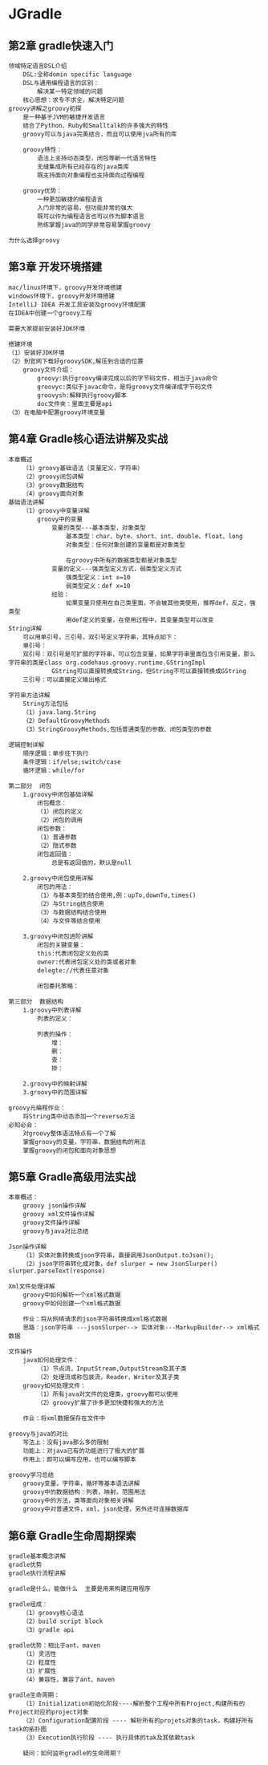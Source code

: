 # JGradle

## 第2章 gradle快速入门
    领域特定语言DSL介绍
        DSL:全称domin specific language
        DSL与通用编程语言的区别：
            解决某一特定领域的问题
        核心思想：求专不求全，解决特定问题
    groovy讲解之groovy初探
        是一种基于JVM的敏捷开发语言
        结合了Python、Ruby和Smalltalk的许多强大的特性
        groovy可以与java完美结合，而且可以使用jva所有的库
        
        groovy特性：
            语法上支持动态类型，闭包等新一代语言特性
            无缝集成所有已经存在的java类库
            既支持面向对象编程也支持面向过程编程
        
        groovy优势：
            一种更加敏捷的编程语言
            入门非常的容易，但功能非常的强大
            既可以作为编程语言也可以作为脚本语言
            熟练掌握java的同学非常容易掌握groovy
            
    为什么选择groovy
    
## 第3章 开发环境搭建
    mac/linux环境下，groovy开发环境搭建
    windows环境下，groovy开发环境搭建
    IntelliJ IDEA 开发工具安装及groovy环境配置
    在IDEA中创建一个groovy工程
    
    需要大家提前安装好JDK环境
    
    搭建环境
    （1）安装好JDK环境
    （2）到官网下载好groovySDK,解压到合适的位置
        groovy文件介绍：
            groovy:执行groovy编译完成以后的字节码文件，相当于java命令
            groovyc:类似于javac命令，是将groovy文件编译成字节码文件
            groovysh:解释执行groovy脚本
            doc文件夹：里面主要是api
    （3）在电脑中配置groovy环境变量
    
## 第4章 Gradle核心语法讲解及实战    
    本章概述
        （1）groovy基础语法（变量定义，字符串）
        （2）groovy闭包讲解
        （3）groovy数据结构
        （4）groovy面向对象
    基础语法讲解
        （1）groovy中变量详解
            groovy中的变量
                变量的类型---基本类型，对象类型
                    基本类型：char、byte、short、int、double、float、long
                    对象类型：任何对象创建的变量都是对象类型
                    
                    在groovy中所有的数据类型都是对象类型
                变量的定义---强类型定义方式，弱类型定义方式
                    强类型定义：int x=10
                    弱类型定义：def x=10
                经验：
                    如果变量只使用在自己类里面，不会被其他类使用，推荐def，反之，强类型
                    用def定义的变量，在使用过程中，其变量类型可以改变
    String详解
        可以用单引号，三引号，双引号定义字符串，其特点如下：
        单引号：
        双引号：双引号是可扩展的字符串，可以包含变量，如果字符串里面包含引用变量，那么字符串的类是class org.codehaus.groovy.runtime.GStringImpl
                GString可以直接转换成String，但String不可以直接转换成GString
        三引号：可以直接定义输出格式
        
    字符串方法详解
        String方法包括
        （1）java.lang.String
        （2）DefaultGroovyMethods
        （3）StringGroovyMethods,包括普通类型的参数、闭包类型的参数
        
    逻辑控制详解
        顺序逻辑：单步往下执行
        条件逻辑：if/else;switch/case
        循环逻辑：while/for
        
    第二部分  闭包
        1.groovy中闭包基础详解
            闭包概念：
            （1）闭包的定义
            （2）闭包的调用
            闭包参数：
            （1）普通参数
            （2）隐式参数
            闭包返回值：
                总是有返回值的，默认是null
                
        2.groovy中闭包使用详解
            闭包的用法：
            （1）与基本类型的结合使用,例：upTo,downTo,times()
            （2）与String结合使用
            （3）与数据结构结合使用
            （4）与文件等结合使用
            
        3.groovy中闭包进阶讲解
            闭包的关键变量：
            this:代表闭包定义处的类
            owner:代表闭包定义处的类或者对象
            delegte://代表任意对象
        
            闭包委托策略：
                
    第三部分  数据结构
        1.groovy中列表详解
            列表的定义：
            
            列表的操作：
                增：
                删：
                查：
                排：
            
        2.groovy中的映射详解
        3.groovy中的范围详解   
        
    groovy元编程作业：
        将String类中动态添加一个reverse方法
    必知必会：
        对groovy整体语法特点有一个了解
        掌握groovy的变量，字符串，数据结构的用法
        掌握groovy的闭包和面向对象思想
        
## 第5章 Gradle高级用法实战
    本章概述：
        groovy json操作详解
        groovy xml文件操作详解
        groovy文件操作详解
        groovy与java对比总结
        
    Json操作详解
        （1）实体对象转换成json字符串，直接调用JsonOutput.toJson();
        （2）json字符串转化成对象，def slurper = new JsonSlurper()  slurper.parseText(response)
        
    Xml文件处理详解
        groovy中如何解析一个xml格式数据
        groovy中如何创建一个xml格式数据
        
        作业：将从网络请求的json字符串转换成xml格式数据
        思路：json字符串 ---jsonSlurper--> 实体对象---MarkupBuilder--> xml格式数据
        
    文件操作
        java如何处理文件：
            （1）节点流，InputStream,OutputStream及其子类
            （2）处理流或称包装流，Reader，Writer及其子类
        groovy如何处理文件：
            （1）所有java对文件的处理类，groovy都可以使用
            （2）groovy扩展了许多更加快捷和强大的方法
            
        作业：将xml数据保存在文件中
            
    groovy与java的对比
        写法上：没有java那么多的限制
        功能上：对java已有的功能进行了极大的扩展
        作用上：即可以编写应用，也可以编写脚本
        
    groovy学习总结
        groovy变量，字符串，循环等基本语法讲解
        groovy中的数据结构：列表，映射，范围用法
        groovy中的方法，类等面向对象相关讲解
        groovy中对普通文件，xml，json处理，另外还可连接数据库

## 第6章 Gradle生命周期探索
    gradle基本概念讲解
    gradle优势
    gradle执行流程讲解
    
    gradle是什么，能做什么  主要是用来构建应用程序
    
    gradle组成：
        （1）groovy核心语法
        （2）build script block
        （3）gradle api
        
    gradle优势：相比于ant、maven
        （1）灵活性
        （2）粒度性
        （3）扩展性
        （4）兼容性，兼容了ant、maven
        
    gradle生命周期：
        （1）Initialization初始化阶段----解析整个工程中所有Project,构建所有的Project对应的project对象
        （2）Configuration配置阶段 ---- 解析所有的projets对象的task，构建好所有task的拓扑图
        （3）Execution执行阶段 ---- 执行具体的tak及其依赖task
        
        疑问：如何监听gradle的生命周期？
        
    
    
    
    
    
    
    
    
    
    
    
    
    
    
    
    
    
    
    
    
    
    
    